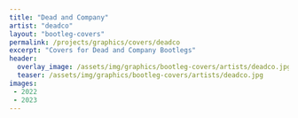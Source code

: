 ```yaml
---
title: "Dead and Company"
artist: "deadco"
layout: "bootleg-covers"
permalink: /projects/graphics/covers/deadco
excerpt: "Covers for Dead and Company Bootlegs"
header:
  overlay_image: /assets/img/graphics/bootleg-covers/artists/deadco.jpg
  teaser: /assets/img/graphics/bootleg-covers/artists/deadco.jpg
images:
 - 2022
 - 2023
---
```


